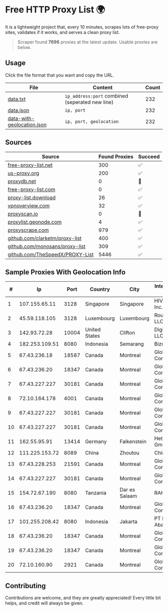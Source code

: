 
# Free HTTP Proxy List 🌍

It is a lightweight project that, every 10 minutes, scrapes lots of free-proxy sites, validates if it works, and serves a clean proxy list.


> Scraper found **7696** proxies at the latest update. Usable proxies are below.

## Usage

Click the file format that you want and copy the URL.


|File|Content|Count|
|----|-------|-----|
|[data.txt](https://raw.githubusercontent.com/themiralay/Proxy-List-World/master/data.txt)|`ip_address:port` combined (seperated new line)|232|
|[data.json](https://raw.githubusercontent.com/themiralay/Proxy-List-World/master/data.json)|`ip, port`|232|
|[data-with-geolocation.json](https://raw.githubusercontent.com/themiralay/Proxy-List-World/master/data-with-geolocation.json)|`ip, port, geolocation`|232|

## Sources

|Source|Found Proxies|Succeed|
|------|-------------|-------|
|[free-proxy-list.net](https://free-proxy-list.net)|300|✅|
|[us-proxy.org](https://www.us-proxy.org)|200|✅|
|[proxydb.net](http://proxydb.net)|0|🚫|
|[free-proxy-list.com](https://free-proxy-list.com/?page=&port=&type%5B%5D=http&type%5B%5D=https&up_time=0&search=Search)|0|✅|
|[proxy-list.download](https://www.proxy-list.download/HTTP)|26|✅|
|[vpnoverview.com](https://vpnoverview.com/privacy/anonymous-browsing/free-proxy-servers)|32|✅|
|[proxyscan.io](https://www.proxyscan.io)|0|🚫|
|[proxylist.geonode.com](https://proxylist.geonode.com/api/proxy-list?limit=300&page=1&sort_by=lastChecked&sort_type=desc&protocols=http,https)|4|✅|
|[proxyscrape.com](https://api.proxyscrape.com/v2/?request=displayproxies&protocol=http&timeout=10000&country=all&ssl=all&anonymity=all)|979|✅|
|[github.com/clarketm/proxy-list](https://raw.githubusercontent.com/clarketm/proxy-list/master/proxy-list-raw.txt)|400|✅|
|[github.com/monosans/proxy-list](https://raw.githubusercontent.com/monosans/proxy-list/main/proxies/http.txt)|309|✅|
|[github.com/TheSpeedX/PROXY-List](https://raw.githubusercontent.com/TheSpeedX/PROXY-List/master/http.txt)|5446|✅|


## Sample Proxies With Geolocation Info

|#|Ip|Port|Country|City|Internet Service Provider|
|-|--|----|-------|----|-------------------------|
|1|107.155.65.11|3128|Singapore|Singapore|HIVELOCITY, Inc.|
|2|45.59.118.105|3128|Luxembourg|Luxembourg|RouterHosting LLC|
|3|142.93.72.28|10004|United States|Clifton|DigitalOcean, LLC|
|4|182.253.109.51|8080|Indonesia|Semarang|Biznet Metronet|
|5|67.43.236.18|18587|Canada|Montreal|GloboTech Communications|
|6|67.43.236.20|18347|Canada|Montreal|GloboTech Communications|
|7|67.43.227.227|30181|Canada|Montreal|GloboTech Communications|
|8|72.10.164.178|4001|Canada|Montreal|GloboTech Communications|
|9|67.43.227.227|30181|Canada|Montreal|GloboTech Communications|
|10|67.43.227.227|30181|Canada|Montreal|GloboTech Communications|
|11|162.55.95.91|13414|Germany|Falkenstein|Hetzner Online GmbH|
|12|111.225.153.72|8089|China|Zhoutou|China Telecom|
|13|67.43.228.253|21591|Canada|Montreal|GloboTech Communications|
|14|67.43.227.227|30181|Canada|Montreal|GloboTech Communications|
|15|154.72.67.190|8080|Tanzania|Dar es Salaam|RAHA-LTZ|
|16|67.43.236.20|18347|Canada|Montreal|GloboTech Communications|
|17|101.255.208.42|8080|Indonesia|Jakarta|PT Remala Abadi|
|18|67.43.236.20|18347|Canada|Montreal|GloboTech Communications|
|19|67.43.236.20|18347|Canada|Montreal|GloboTech Communications|
|20|72.10.160.90|2921|Canada|Montreal|GloboTech Communications|



## Contributing

Contributions are welcome, and they are greatly appreciated! Every
little bit helps, and credit will always be given.

